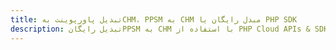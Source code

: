 ---title: تبدیل پاورپوینت بهCHM، PPSM به CHM مبدل رایگان یا PHP SDKdescription: تبدیل رایگانPPSM به CHM با استفاده از PHP Cloud APIs & SDK. همچنین اسناد Microsoft PowerPoint را در Cloud ایجاد، ویرایش و رندر کنید.---